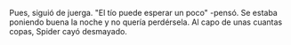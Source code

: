 Pues, siguió de juerga. "El tío puede esperar un poco" -pensó. Se estaba poniendo buena la noche y no quería perdérsela.
Al capo de unas cuantas copas, Spider cayó desmayado.